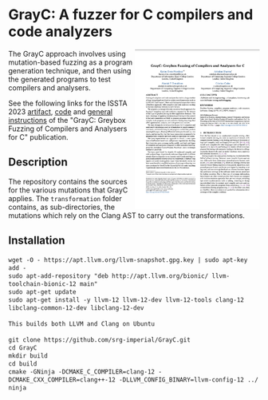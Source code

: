 # GrayC: A fuzzer for C compilers and code analyzers
<a href="https://srg.doc.ic.ac.uk/files/papers/grayc-issta-23.pdf" target="_blank"><img src="grayc.png" align="right" width="250"></a>
The GrayC approach involves using mutation-based fuzzing as a program generation technique, and then using the generated programs to test compilers and analysers.  

See the following links for the ISSTA 2023 [artifact](https://zenodo.org/record/7973856), 
[code](ISSTA-2023-AE) and [general instructions](ISSTA-2023-AE/README.md) 
of the "GrayC: Greybox Fuzzing of Compilers and Analysers for C" publication.

## Description

The repository contains the sources for the various mutations that GrayC applies. The `transformation` folder contains, as sub-directories, the mutations which rely on the Clang AST to carry out the transformations.

## Installation

```
wget -O - https://apt.llvm.org/llvm-snapshot.gpg.key | sudo apt-key add -
sudo apt-add-repository "deb http://apt.llvm.org/bionic/ llvm-toolchain-bionic-12 main"
sudo apt-get update
sudo apt-get install -y llvm-12 llvm-12-dev llvm-12-tools clang-12 libclang-common-12-dev libclang-12-dev 

This builds both LLVM and Clang on Ubuntu

git clone https://github.com/srg-imperial/GrayC.git
cd GrayC
mkdir build
cd build
cmake -GNinja -DCMAKE_C_COMPILER=clang-12 -DCMAKE_CXX_COMPILER=clang++-12 -DLLVM_CONFIG_BINARY=llvm-config-12 ../
ninja
```

